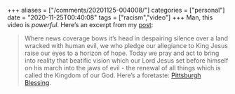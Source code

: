 +++
aliases = ["/comments/20201125-004008/"]
categories = ["personal"]
date = "2020-11-25T00:40:08"
tags = ["racism","video"]
+++
Man, this video is _powerful_. Here’s an excerpt from my [post](https://alexbilson.dev/posts/dear-son-racism/):

> Where news coverage bows it’s head in despairing silence over a land wracked with human evil, we who pledge our allegiance to King Jesus raise our eyes to a horizon of hope. Today we pray and act to bring into reality that beatific vision which our Lord Jesus set before himself on his march into the jaws of evil - the renewal of all things which is called the Kingdom of our God. Here’s a foretaste: [Pittsburgh Blessing](https://youtu.be/kdxMgmN9NpA).

